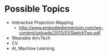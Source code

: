 # Possible Topics

- Interactive Projection Mapping
    - http://www.embodiedimmersion.com/wp-content/uploads/2013/01/SketchTwo.pdf
- Wearable Art+Tech
- CV
- AI, Machine Learning
